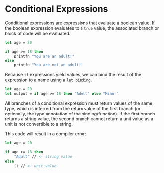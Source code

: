 # Conditional Expressions

Conditional expressions are expressions that evaluate a boolean value.
If the boolean expression evaluates to a `true` value, the associated branch or block of code will be evaluated.

```fsharp
let age = 20

if age >= 18 then
    printfn "You are an adult!"
else
    printfn "You are not an adult!"
```

Because `if` expressions yield values, we can bind the result of the expression to a name using a `let binding`.

```fsharp
let age = 20
let output = if age >= 18 then "Adult" else "Minor"
```

All branches of a conditional expression must return values of the same type,
which is inferred from the return value of the first branch (or optionally, the type annotation of the binding/function).
If the first branch returns a string value, the second branch cannot return a unit value as a unit is not convertible to a string.

This code will result in a compiler error:

```fsharp
let age = 20

if age >= 18 then
    "Adult" // <- string value
else
    () // <- unit value
```
